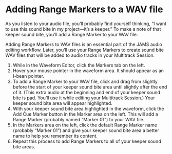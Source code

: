 # Adding Range Markers to a WAV file

As you listen to your audio file, you’ll probably find yourself thinking, “I want to use this sound bite in my project—it’s a keeper.” To make a note of that keeper sound bite, you’ll add a Range Marker to your WAV file.

Adding Range Markers to WAV files is an essential part of the JAMS audio editing workflow. Later, you’ll use your Range Markers to create sound bite WAV files that will be added to audio tracks in your Multitrack Session.

1.	While in the Waveform Editor, click the Markers tab on the left.
2.	Hover your mouse pointer in the waveform area. It should appear as an I-bean pointer.
3.	To add a Range Marker to your WAV file, click and drag from slightly before the start of your keeper sound bite area until slightly after the end of it. (This extra audio at the beginning and end of your keeper sound bite is pad. You’ll use it while editing your Multitrack Session.) Your keeper sound bite area will appear highlighted.
4.	With your keeper sound bite area highlighted in the waveform, click the Add Cue Marker button in the Marker area on the left. This will add a Range Marker (probably named “Marker 01”) to your WAV file.
5.	In the Markers area on the left, click the default Range Marker name (probably “Marker 01”) and give your keeper sound bite area a better name to help you remember its content. 
6.	Repeat this process to add Range Markers to all of your keeper sound bite areas.